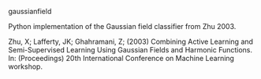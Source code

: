 gaussianfield

Python implementation of the Gaussian field classifier from Zhu 2003.

 Zhu, X; Lafferty, JK; Ghahramani, Z; (2003) Combining Active Learning and Semi-Supervised Learning Using Gaussian Fields and Harmonic Functions. In: (Proceedings) 20th International Conference on Machine Learning workshop.

